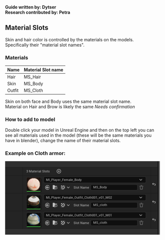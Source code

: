 **Guide written by: Dytser**  
**Research contributed by: Petra**  

## Material Slots
Skin and hair color is controlled by the materials on the models.  
Specifically their "material slot names".  

### Materials
| Name | Material Slot name |
| ---- | ---- |
| Hair | MS_Hair |
| Skin | MS_Body |
| Outfit | MS_Cloth |

Skin on both face and Body uses the same material slot name.  
Material on Hair and Brow is likely the same *Needs confirmation*  

### How to add to model
Double click your model in Unreal Engine and then on the top left you can see all materials used in the model (these will be the same materials you have in blender), change the name of their material slots.  

### Example on Cloth armor:
![Material Slot Example](assets/material/unreal_matslot_example.png)
